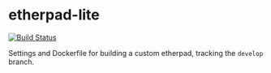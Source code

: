 # etherpad-lite

[![Build Status](https://jenkins.liquiddemo.org/api/badges/liquidinvestigations/etherpad-lite/status.svg)](https://jenkins.liquiddemo.org/liquidinvestigations/etherpad-lite)

Settings and Dockerfile for building a custom etherpad, tracking the `develop` branch.

